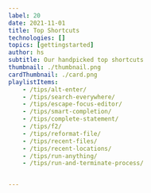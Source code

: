 ```yaml
---
label: 20
date: 2021-11-01
title: Top Shortcuts
technologies: []
topics: [gettingstarted]
author: hs
subtitle: Our handpicked top shortcuts
thumbnail: ./thumbnail.png
cardThumbnail: ./card.png
playlistItems:
    - /tips/alt-enter/
    - /tips/search-everywhere/
    - /tips/escape-focus-editor/
    - /tips/smart-completion/
    - /tips/complete-statement/
    - /tips/f2/
    - /tips/reformat-file/
    - /tips/recent-files/
    - /tips/recent-locations/
    - /tips/run-anything/
    - /tips/run-and-terminate-process/


---
```


